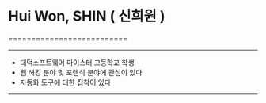 # Hui Won, SHIN ( 신희원 ) 
==========================

* * *
+ 대덕소프트웨어 마이스터 고등학교 학생
+ 웹 해킹 분야 및 포렌식 분야에 관심이 있다
+ 자동화 도구에 대한 집착이 있다
* * *
